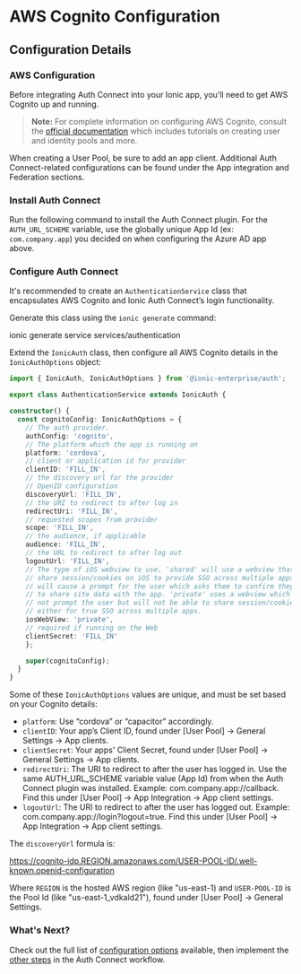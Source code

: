 # AWS Cognito Configuration

## Configuration Details

### AWS Configuration

Before integrating Auth Connect into your Ionic app, you’ll need to get AWS Cognito up and running.

> **Note:** For complete information on configuring AWS Cognito, consult the [official documentation](https://docs.aws.amazon.com/cognito/latest/developerguide/cognito-getting-started.html) which includes tutorials on creating user and identity pools and more.

When creating a User Pool, be sure to add an app client. Additional Auth Connect-related configurations can be found under the App integration and Federation sections.

### Install Auth Connect

Run the following command to install the Auth Connect plugin. For the `AUTH_URL_SCHEME` variable, use the globally unique App Id (ex: `com.company.app`) you decided on when configuring the Azure AD app above.

<native-ent-install plugin-id="auth-connect" variables="--variable AUTH_URL_SCHEME=com.company.app"></native-ent-install>

### Configure Auth Connect

It's recommended to create an `AuthenticationService` class that encapsulates AWS Cognito and Ionic Auth Connect’s login functionality.

Generate this class using the `ionic generate` command:

<command-line> <command-prompt>ionic generate service services/authentication</command-prompt> </command-line>

Extend the `IonicAuth` class, then configure all AWS Cognito details in the `IonicAuthOptions` object:

```typescript
import { IonicAuth, IonicAuthOptions } from '@ionic-enterprise/auth';

export class AuthenticationService extends IonicAuth {

constructor() {
  const cognitoConfig: IonicAuthOptions = {
    // The auth provider.
    authConfig: 'cognito',
    // The platform which the app is running on
    platform: 'cordova',
    // client or application id for provider
    clientID: 'FILL_IN',
    // the discovery url for the provider
    // OpenID configuration
    discoveryUrl: 'FILL_IN',
    // the URI to redirect to after log in
    redirectUri: 'FILL_IN',
    // requested scopes from provider
    scope: 'FILL_IN',
    // the audience, if applicable
    audience: 'FILL_IN',
    // the URL to redirect to after log out
    logoutUrl: 'FILL_IN',
    // The type of iOS webview to use. 'shared' will use a webview that can
    // share session/cookies on iOS to provide SSO across multiple apps but
    // will cause a prompt for the user which asks them to confirm they want
    // to share site data with the app. 'private' uses a webview which will
    // not prompt the user but will not be able to share session/cookie data
    // either for true SSO across multiple apps.
    iosWebView: 'private',
    // required if running on the Web
    clientSecret: 'FILL_IN'
    };

    super(cognitoConfig);
  }
}
```

Some of these `IonicAuthOptions` values are unique, and must be set based on your Cognito details:

* `platform`: Use “cordova” or “capacitor” accordingly.
* `clientID`: Your app’s Client ID, found under [User Pool] -> General Settings -> App clients.
* `clientSecret`: Your apps' Client Secret, found under [User Pool] -> General Settings -> App clients.
* `redirectUri`: The URI to redirect to after the user has logged in. Use the same AUTH_URL_SCHEME variable value (App Id) from when the Auth Connect plugin was installed. Example: com.company.app://callback. Find this under [User Pool] -> App Integration -> App client settings.
* `logoutUrl`: The URI to redirect to after the user has logged out. Example: com.company.app://login?logout=true. Find this under [User Pool] -> App Integration -> App client settings.

The `discoveryUrl` formula is:

https://cognito-idp.REGION.amazonaws.com/USER-POOL-ID/.well-known.openid-configuration

Where `REGION` is the hosted AWS region (like "us-east-1) and `USER-POOL-ID` is the Pool Id (like "us-east-1_vdkald21"), found under [User Pool] -> General Settings.

### What's Next?

Check out the full list of [configuration options](/docs/enterprise/auth-connect#ionicauthoptions) available, then implement the [other steps](/docs/enterprise/auth-connect#workflow) in the Auth Connect workflow.